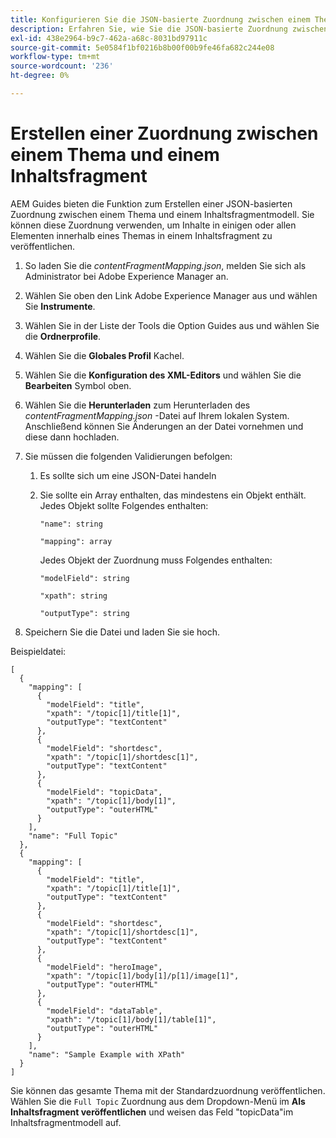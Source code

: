 ```yaml
---
title: Konfigurieren Sie die JSON-basierte Zuordnung zwischen einem Thema und einem Inhaltsfragmentmodell.
description: Erfahren Sie, wie Sie die JSON-basierte Zuordnung zwischen einem Thema und einem Inhaltsfragmentmodell konfigurieren.
exl-id: 438e2964-b9c7-462a-a68c-8031bd97911c
source-git-commit: 5e0584f1bf0216b8b00f00b9fe46fa682c244e08
workflow-type: tm+mt
source-wordcount: '236'
ht-degree: 0%

---
```


# Erstellen einer Zuordnung zwischen einem Thema und einem Inhaltsfragment

AEM Guides bieten die Funktion zum Erstellen einer JSON-basierten Zuordnung zwischen einem Thema und einem Inhaltsfragmentmodell. Sie können diese Zuordnung verwenden, um Inhalte in einigen oder allen Elementen innerhalb eines Themas in einem Inhaltsfragment zu veröffentlichen.

1. So laden Sie die *contentFragmentMapping.json*, melden Sie sich als Administrator bei Adobe Experience Manager an.
1. Wählen Sie oben den Link Adobe Experience Manager aus und wählen Sie **Instrumente**.
1. Wählen Sie in der Liste der Tools die Option Guides aus und wählen Sie die **Ordnerprofile**.
1. Wählen Sie die **Globales Profil** Kachel.
1. Wählen Sie die **Konfiguration des XML-Editors** und wählen Sie die **Bearbeiten** Symbol oben.
1. Wählen Sie die **Herunterladen** zum Herunterladen des *contentFragmentMapping.json*  -Datei auf Ihrem lokalen System. Anschließend können Sie Änderungen an der Datei vornehmen und diese dann hochladen.

1. Sie müssen die folgenden Validierungen befolgen:

   1. Es sollte sich um eine JSON-Datei handeln
   2. Sie sollte ein Array enthalten, das mindestens ein Objekt enthält. Jedes Objekt sollte Folgendes enthalten:


      `"name": string `

      `"mapping": array`

      Jedes Objekt der Zuordnung muss Folgendes enthalten:

      `"modelField": string`

      `"xpath": string`

      `"outputType": string`
1. Speichern Sie die Datei und laden Sie sie hoch.

Beispieldatei:

```
[
  {
    "mapping": [
      {
        "modelField": "title",
        "xpath": "/topic[1]/title[1]",
        "outputType": "textContent"
      },
      {
        "modelField": "shortdesc",
        "xpath": "/topic[1]/shortdesc[1]",
        "outputType": "textContent"
      },
      {
        "modelField": "topicData",
        "xpath": "/topic[1]/body[1]",
        "outputType": "outerHTML"
      }
    ],
    "name": "Full Topic"
  },
  {
    "mapping": [
      {
        "modelField": "title",
        "xpath": "/topic[1]/title[1]",
        "outputType": "textContent"
      },
      {
        "modelField": "shortdesc",
        "xpath": "/topic[1]/shortdesc[1]",
        "outputType": "textContent"
      },
      {
        "modelField": "heroImage",
        "xpath": "/topic[1]/body[1]/p[1]/image[1]",
        "outputType": "outerHTML"
      },
      {
        "modelField": "dataTable",
        "xpath": "/topic[1]/body[1]/table[1]",
        "outputType": "outerHTML"
      }
    ],
    "name": "Sample Example with XPath"
  }
]
```

Sie können das gesamte Thema mit der Standardzuordnung veröffentlichen. Wählen Sie die `Full Topic` Zuordnung aus dem Dropdown-Menü im **Als Inhaltsfragment veröffentlichen** und weisen das Feld &quot;topicData&quot;im Inhaltsfragmentmodell auf.
